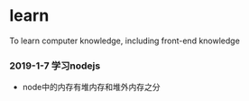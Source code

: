# learn
To learn computer knowledge, including front-end knowledge

### 2019-1-7 学习nodejs
- node中的内存有堆内存和堆外内存之分
